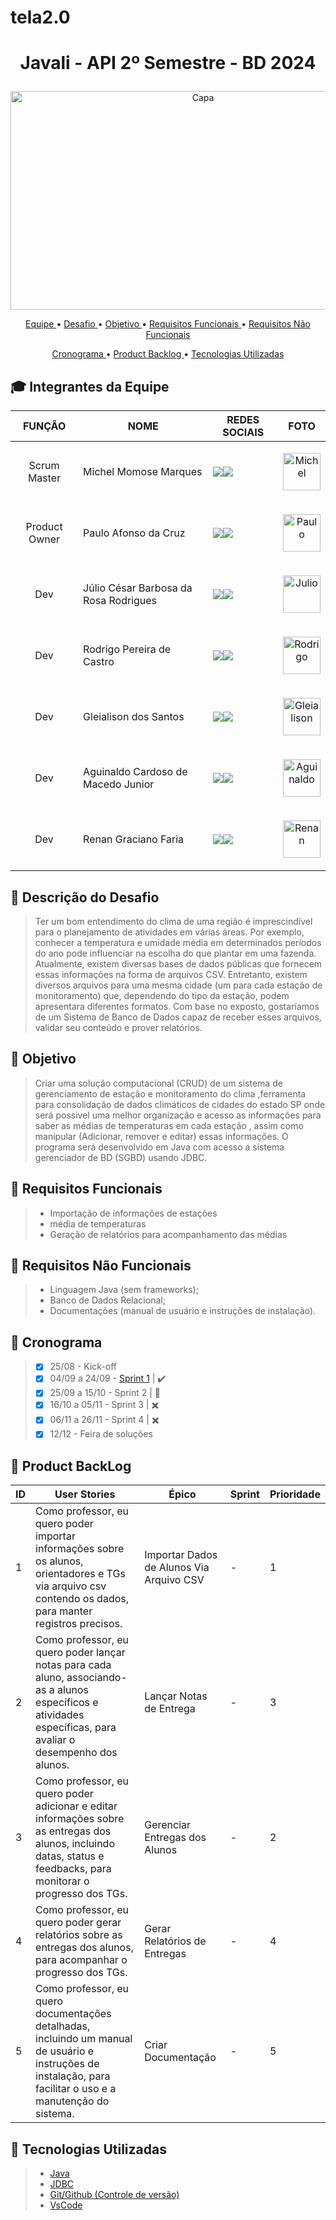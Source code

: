 # tela2.0



# <p align = "center"> Javali - API 2º Semestre - BD 2024

<p align = "center"><img src="https://github.com/InfinityDevAPI/InfintyDev/assets/111203231/0312c01b-3611-424c-ba50-793001f23f30" alt="Capa" style="width:600px;height:350px;"></p>

<p align="center">
  <a href ="#mortar_board-integrantes-da-equipe"> Equipe </a>  •
  <a href ="#anger-descrição-do-desafio"> Desafio </a>  •
  <a href ="#dart-objetivo"> Objetivo </a>  •
  <a href="#page_facing_up-requisitos-funcionais"> Requisitos Funcionais </a> •
  <a href="#page_with_curl-requisitos-não-funcionais"> Requisitos Não Funcionais </a>
</p>
<p align="center">
  <a href ="#calendar-cronograma"> Cronograma </a>  •
  <a href="#date-product-backlog"> Product Backlog </a> •
  <a href="#bookmark-tecnologias-utilizadas"> Tecnologias Utilizadas </a>
</p>

## :mortar_board: Integrantes da Equipe
| FUNÇÃO | NOME | REDES SOCIAIS | FOTO |
| --- | --- | --- | --- |
|<p align="center"> Scrum Master | Michel Momose Marques | [<img src="https://img.shields.io/badge/linkedin-%230077B5.svg?&style=for-the-badge&logo=linkedin&logoColor=white" />](https://www.linkedin.com/in/michel-momosemichel-momose-b78a04203/)[<img src="https://camo.githubusercontent.com/fbc3df79ffe1a99e482b154b29262ecbb10d6ee4ed22faa82683aa653d72c4e1/68747470733a2f2f696d672e736869656c64732e696f2f62616467652f4769744875622d3130303030303f7374796c653d666f722d7468652d6261646765266c6f676f3d676974687562266c6f676f436f6c6f723d7768697465" />](https://github.com/Michel-Momose)| <p align="center"><img src="https://github.com/InfinityDevAPI/InfintyDev/assets/111203231/abdd4f6c-b02e-4569-9652-7396fdb300d4" alt="Michel" style="width:60px;height:60px;">
|<p align="center"> Product Owner | Paulo Afonso da Cruz | [<img src="https://img.shields.io/badge/linkedin-%230077B5.svg?&style=for-the-badge&logo=linkedin&logoColor=white" />](https://www.linkedin.com/in/paulo-afonso-cruz-304256174)[<img src="https://camo.githubusercontent.com/fbc3df79ffe1a99e482b154b29262ecbb10d6ee4ed22faa82683aa653d72c4e1/68747470733a2f2f696d672e736869656c64732e696f2f62616467652f4769744875622d3130303030303f7374796c653d666f722d7468652d6261646765266c6f676f3d676974687562266c6f676f436f6c6f723d7768697465" />](https://github.com/PauloCruz34)| <p align="center"><img src="https://github.com/InfinityDevAPI/InfintyDev/assets/111203231/c4dfbc4c-c5ff-4f81-b40d-f6b7e2bf856a" alt="Paulo" style="width:60px;height:60px;">
|<p align="center"> Dev | Júlio César Barbosa da Rosa Rodrigues | [<img src="https://img.shields.io/badge/linkedin-%230077B5.svg?&style=for-the-badge&logo=linkedin&logoColor=white" />](https://www.linkedin.com/in/jcbarbosarosa)[<img src="https://camo.githubusercontent.com/fbc3df79ffe1a99e482b154b29262ecbb10d6ee4ed22faa82683aa653d72c4e1/68747470733a2f2f696d672e736869656c64732e696f2f62616467652f4769744875622d3130303030303f7374796c653d666f722d7468652d6261646765266c6f676f3d676974687562266c6f676f436f6c6f723d7768697465" />](https://github.com/jcbarbosarosa)| <p align="center"><img src="https://github.com/InfinityDevAPI/InfintyDev/assets/111203231/0ee8a86a-e45b-4d10-9726-af8c0df2a3ce" alt="Julio" style="width:60px;height:60px;">
|<p align="center"> Dev | Rodrigo Pereira de Castro | [<img src="https://img.shields.io/badge/linkedin-%230077B5.svg?&style=for-the-badge&logo=linkedin&logoColor=white" />](https://br.linkedin.com/in/rodrigo-pereira-de-castro-09758853)[<img src="https://camo.githubusercontent.com/fbc3df79ffe1a99e482b154b29262ecbb10d6ee4ed22faa82683aa653d72c4e1/68747470733a2f2f696d672e736869656c64732e696f2f62616467652f4769744875622d3130303030303f7374796c653d666f722d7468652d6261646765266c6f676f3d676974687562266c6f676f436f6c6f723d7768697465" />](https://github.com/ropcastr)| <p align="center"><img src="https://github.com/InfinityDevAPI/InfintyDev/assets/111203231/9a952b7e-66d6-4f23-869c-2aa8e1a9da55" alt="Rodrigo" style="width:60px;height:60px;">
|<p align="center"> Dev | Gleialison dos Santos | [<img src="https://img.shields.io/badge/linkedin-%230077B5.svg?&style=for-the-badge&logo=linkedin&logoColor=white" />](https://www.linkedin.com/in/gleialison-rezende-835453b0)[<img src="https://camo.githubusercontent.com/fbc3df79ffe1a99e482b154b29262ecbb10d6ee4ed22faa82683aa653d72c4e1/68747470733a2f2f696d672e736869656c64732e696f2f62616467652f4769744875622d3130303030303f7374796c653d666f722d7468652d6261646765266c6f676f3d676974687562266c6f676f436f6c6f723d7768697465" />](https://github.com/Gleialison)| <p align="center"><img src="https://github.com/InfinityDevAPI/InfintyDev/assets/111203231/744d4481-8414-4a23-8c44-bc6eebee22c5" alt="Gleialison" style="width:60px;height:60px;">
|<p align="center"> Dev | Aguinaldo Cardoso de Macedo Junior | [<img src="https://img.shields.io/badge/linkedin-%230077B5.svg?&style=for-the-badge&logo=linkedin&logoColor=white" />](https://www.linkedin.com/in/aguinaldo-cardoso-427270200)[<img src="https://camo.githubusercontent.com/fbc3df79ffe1a99e482b154b29262ecbb10d6ee4ed22faa82683aa653d72c4e1/68747470733a2f2f696d672e736869656c64732e696f2f62616467652f4769744875622d3130303030303f7374796c653d666f722d7468652d6261646765266c6f676f3d676974687562266c6f676f436f6c6f723d7768697465" />](https://github.com/aguinaldojunior31)| <p align="center"><img src="https://github.com/InfinityDevAPI/InfintyDev/assets/111203231/3900d76e-660c-4812-9c64-60f8cc04a3fa" alt="Aguinaldo" style="width:60px;height:60px;">
|<p align="center"> Dev | Renan Graciano Faria | [<img src="https://img.shields.io/badge/linkedin-%230077B5.svg?&style=for-the-badge&logo=linkedin&logoColor=white" />](https://www.linkedin.com/in/renan-gf/)[<img src="https://camo.githubusercontent.com/fbc3df79ffe1a99e482b154b29262ecbb10d6ee4ed22faa82683aa653d72c4e1/68747470733a2f2f696d672e736869656c64732e696f2f62616467652f4769744875622d3130303030303f7374796c653d666f722d7468652d6261646765266c6f676f3d676974687562266c6f676f436f6c6f723d7768697465" />](https://github.com/VonNexx)| <p align="center"><img src="https://github.com/InfinityDevAPI/InfintyDev/assets/111203231/f74bb40a-8ff0-4ddc-a7f1-ed617e7ad07f" alt="Renan" style="width:60px;height:60px;">

## :anger: Descrição do Desafio
>Ter um bom entendimento do clima de uma região é imprescindível para o planejamento de 
atividades em várias áreas. Por exemplo, conhecer a temperatura e umidade média em 
determinados períodos do ano pode influenciar na escolha do que plantar em uma fazenda. 
Atualmente, existem diversas bases de dados públicas que fornecem essas informações na forma 
de arquivos CSV. Entretanto, existem diversos arquivos para uma mesma cidade (um para cada 
estação de monitoramento) que, dependendo do tipo da estação, podem apresentara diferentes 
formatos. 
Com base no exposto, gostaríamos de um Sistema de Banco de Dados capaz de receber esses 
arquivos, validar seu conteúdo e prover relatórios.

## :dart: Objetivo
>Criar uma solução computacional (CRUD) de um sistema de gerenciamento de estação e monitoramento do clima ,ferramenta para consolidação de dados climáticos de cidades do estado SP onde será possivel uma melhor organização e acesso as informações para saber as médias de temperaturas em cada estação , assim como manipular (Adicionar, remover e editar) essas informações. O programa será desenvolvido em Java com acesso a sistema gerenciador de BD (SGBD) usando JDBC.

## :page_facing_up: Requisitos Funcionais
> * Importação de informações de estações
> * média de temperaturas
> * Geração de relatórios para acompanhamento das médias

## :page_with_curl: Requisitos Não Funcionais
> * Linguagem Java (sem frameworks);
> * Banco de Dados Relacional;
> * Documentações (manual de usuário e instruções de instalação).

## :calendar: Cronograma
> - [x] 25/08 - Kick-off
> - [x] 04/09 a 24/09 - [Sprint 1](https://github.com/InfinityDevAPI/InfintyDev/tree/Sprint-1) | ✔️ 
> - [x] 25/09 a 15/10 - Sprint 2 | 🟰
> - [x] 16/10 a 05/11 - Sprint 3 | ✖️
> - [x] 06/11 a 26/11 - Sprint 4 | ✖️
> - [x] 12/12 - Feira de soluções

## :date: Product BackLog
| ID   | User Stories                                                 | Épico                       | Sprint                                                    | Prioridade |
| ---- | ------------------------------------------------------------ | --------------------------- | --------------------------------------------------------- | ---------- |
| 1 | Como professor, eu quero poder importar informações sobre os alunos, orientadores e TGs via arquivo csv contendo os dados, para manter registros precisos.| Importar Dados de Alunos Via Arquivo CSV | - | 1 |
| 2 | Como professor, eu quero poder lançar notas para cada aluno, associando-as a alunos específicos e atividades específicas, para avaliar o desempenho dos alunos. | Lançar Notas de Entrega | - | 3 |
| 3 | Como professor, eu quero poder adicionar e editar informações sobre as entregas dos alunos, incluindo datas, status e feedbacks, para monitorar o progresso dos TGs. | Gerenciar  Entregas dos Alunos| - | 2 |
| 4 | Como professor, eu quero poder gerar relatórios sobre as entregas dos alunos, para acompanhar o progresso dos TGs. | Gerar Relatórios de Entregas | - | 4 |
| 5 | Como professor, eu quero documentações detalhadas, incluindo um manual de usuário e instruções de instalação, para facilitar o uso e a manutenção do sistema.| Criar Documentação | - | 5 |

## :bookmark: Tecnologias Utilizadas
> * [Java](https://www.java.com/pt-BR/)
> * [JDBC](https://docs.oracle.com/javase/8/docs/technotes/guides/jdbc/)
> * [Git/Github (Controle de versão)](https://github.com/)
> * [VsCode](https://code.visualstudio.com/)
